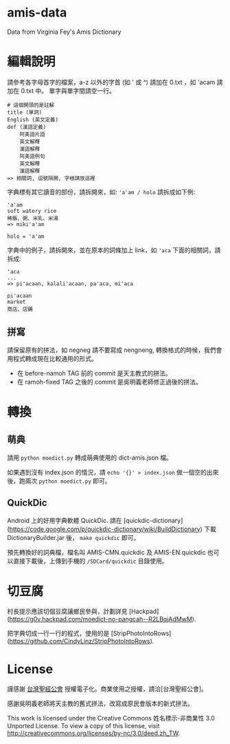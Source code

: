 amis-data
=========

Data from Virginia Fey's Amis Dictionary


編輯說明
========

請參考各字母首字的檔案，a-z 以外的字首 (如 ' 或 ^) 請加在 0.txt ，如 'acam 請加在 0.txt 中。
單字與單字間請空一行。

```
# 這個開頭的是註解
title (單詞)
English (英文定義)
def (漢語定義)
    阿美語片語
    英文解釋
    漢語解釋
    阿美語例句
    英文解釋
    漢語解釋
=> 相關詞, 逗號隔開, 字根請放這裡
```

字典標有其它讀音的部份，請拆開來，如: `'a'am / holo` 請拆成如下例:

```
'a'am
soft watery rice
稀飯、粥、米乳、米湯
=> miki'a'am

holo = 'a'am
```

字典中的例子，請拆開來，並在原本的詞條加上 link，如 `'aca` 下面的相關詞，請拆成:

```
'aca
...
=> pi'acaan, kalali'acaan, pa'aca, mi'aca

pi'acaan
market
商店、店鋪
```

拼寫
----

請保留原有的拼法，如 negneg 請不要寫成 nengneng, 轉換格式的時候，我們會用程式轉成現在比較通用的形式。
* 在 before-namoh TAG 前的 commit 是天主教式的拼法。
* 在 ramoh-fixed TAG 之後的 commit 是吳明義老師修正過後的拼法。


轉換
====

萌典
----
請用 `python moedict.py` 轉成萌典使用的 dict-amis.json 檔。

如果遇到沒有 index.json 的情況，請 `echo '{}' > index.json` 做一個空的出來後，跑兩次 `python moedict.py` 即可。


QuickDic
--------
Android 上的好用字典軟體 QuickDic. 請在 [quickdic-dictionary] (https://code.google.com/p/quickdic-dictionary/wiki/BuildDictionary) 下載 DictionaryBuilder.jar 後， `make quickdic` 即可。

預先轉換好的詞典檔，檔名叫 AMIS-CMN.quickdic 及 AMIS-EN.quickdic 也可以直接下載後，上傳到手機的 `/SDCard/quickdic` 目錄使用。


切豆腐
======

村長提示應該切個豆腐讓鄉民參與，計劃詳見 [Hackpad] (https://g0v.hackpad.com/moedict-no-pangcah--R2LBqjAdMwM).

把字典切成一行一行的程式，使用的是 [StripPhotoIntoRows] (https://github.com/CindyLinz/StripPhotoIntoRows).


License
=======

謹感謝 [台灣聖經公會](http://www.biblesociety-tw.org/) 授權電子化。商業使用之授權，請洽[台灣聖經公會]。

感謝吳明義老師將天主教的舊式拼法，改寫成原民會版本的新式拼法。

This work is licensed under the Creative Commons 姓名標示-非商業性 3.0 Unported License. To view a copy of this license, visit http://creativecommons.org/licenses/by-nc/3.0/deed.zh_TW.
